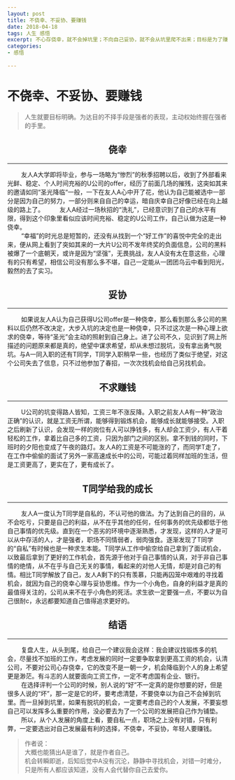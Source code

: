 ```yaml
---
layout: post
title: 不侥幸、不妥协、要赚钱
date: 2018-04-18
tags: 人生 感悟 
excerpt: 不心存侥幸，就不会掉坑里；不向自己妥协，就不会从坑里爬不出来；目标是为了赚钱，有时候就是正确。
categories:
- 感悟
 
---
```



# 不侥幸、不妥协、要赚钱  

> 人生就要目标明确。为达目的不择手段是强者的表现，主动权始终握在强者的手里。  


## <center>侥幸</center>  
---------  
&nbsp;&nbsp;&nbsp;&nbsp;&nbsp;&nbsp;&nbsp;&nbsp;友人A大学即将毕业，参与一场略为“惨烈”的秋季招聘以后，收到了外部看来光鲜、稳定、个人时间充裕的U公司的offer，经历了前面几场的摧残，这突如其来的邀请如同“圣光降临“一般，一下在友人A心中开了花，他认为自己能被选中一部分是因为自己的努力，一部分则来自自己的幸运，暗自庆幸自己好像已经在向上越级的路上了。
&nbsp;&nbsp;&nbsp;&nbsp;&nbsp;&nbsp;&nbsp;&nbsp;友人A经过一场秋招的“洗礼”，已经意识到了自己的水平有限，得到这个印象里看似应该时间充裕、稳定的U公司工作，自己认做为这是一种侥幸。  
&nbsp;&nbsp;&nbsp;&nbsp;&nbsp;&nbsp;&nbsp;&nbsp;“幸福”的时光总是短暂的，还没有从找到一个“好工作”的喜悦中完全的走出来，便从网上看到了突如其来的一大片U公司不发年终奖的负面信息，公司的黑料被爆了一个底朝天，或许是因为“坚强”，无畏挑战，友人A没有太在意这些，心理有的只有希望，相信公司没有那么多不堪，自己一定能从一团团乌云中看到阳光，毅然的去了实习。  

## <center>妥协</center>  
-------  
&nbsp;&nbsp;&nbsp;&nbsp;&nbsp;&nbsp;&nbsp;&nbsp;如果说友人A认为自己获得U公司offer是一种侥幸，那么看到那么多公司的黑料以后仍然不改决定，大步入坑的决定也是一种侥幸，只不过这次是一种心理上欲求的侥幸，等待“圣光”会主动的照射到自己身上。进了公司不久，见识到了网上所描述的问题原来都是真的，绝望中谋求希望，却从未想过脱坑，没有拿出勇气脱坑。与A一同入职的还有T同学，T同学入职稍早一些，也经历了类似于绝望，对这个公司失去了信息，只不过他参加了春招，一次次找机会给自己另找机会。    

## <center>不求赚钱</center>  
--------  
&nbsp;&nbsp;&nbsp;&nbsp;&nbsp;&nbsp;&nbsp;&nbsp;U公司的坑变得路人皆知，工资三年不涨反降。入职之前友人A有一种“政治正确”的认识，就是工资无所谓，能够得到锻炼机会，能够成长就能够接受。入职之后刷新了认识，会发现一样的岗位有人可以挣钱多，有人却会工资少，有人干着轻松的工作，拿着比自己多的工资，只因为部门之间的区别。拿不到钱的同时，下班时的夕阳也变成了午夜的路灯。友人A的工资是不可能涨的了，而同学T走了，在工作中偷偷的面试了另外一家高速成长中的公司，可能过着同样加班的生活，但是工资更高了，更实在了，更有成长了。  

## <center>T同学给我的成长</center>  
--------  
&nbsp;&nbsp;&nbsp;&nbsp;&nbsp;&nbsp;&nbsp;&nbsp;友人A一度认为T同学是自私的，不认可他的做法。为了达到自己的目的，从不会吃亏，只要是自己的利益，从不在乎其他的任何，任何事务的优先级都低于他自己事情的优先级。直到在一个恶劣的环境中逐渐熟悉，才发现，这样的人才是可以从中存活的人，才是强者，职场不同情弱者，弱肉强食。逐渐发现了T同学的“自私”有时候也是一种求生本能。T同学从工作中偷空给自己拿到了面试机会，以致最后拿到了更好的工作机会，首先源于他对于自己事情的认真，对于非自己事情的绝情，从不在乎与自己无关的事情，看起来的对他人无情，却是对自己的有情。相比T同学解放了自己，友人A剩下的只有羡慕，只能再囚笼中艰难的寻找着机会，就因为自己的侥幸心理与妥协思维。作为一个小角色，自身的利益才是真的最值得关注的，公司从来不在乎小角色的死活。求生欲一定要强一点，不要以为自己很耐c，永远都要知道自己值得追求更好的。


## <center>结语</center>
----------  
&nbsp;&nbsp;&nbsp;&nbsp;&nbsp;&nbsp;&nbsp;&nbsp;复盘人生，从头到尾，给自己一个建议我会这样：我会建议找锻炼多的机会，尽量找不加班的工作，考虑发展的同时一定要争取拿到更高工资的机会，认清公司，不要对公司心存侥幸，它的改变不是一朝一夕，机会降临到个人的身上希望更是渺茫。有斗志的人就要面向工资工作，一定不考虑国有企业、银行。  
&nbsp;&nbsp;&nbsp;&nbsp;&nbsp;&nbsp;&nbsp;&nbsp;在选择评判一个公司的时候，别人说的“好”不一定真的是你想要的好，但是很多人说的“坏”，那一定是它的坏，要考虑清楚，不要侥幸以为自己不会掉到坑里。而一旦掉到坑里，如果有脱坑的机会，一定要考虑自己的个人发展，不要妄想自己可以发挥多么重要的作用，没必要去为了一个公司的发展把自己作为铺垫。 
&nbsp;&nbsp;&nbsp;&nbsp;&nbsp;&nbsp;&nbsp;&nbsp;所以，从个人发展的角度上看，要自私一点，职场之上没有对错，只有利弊，一定要选出对自己发展最有利的选择，不侥幸，不妥协，年轻人要赚钱。  

>作者说：  
>大概也能猜出A是谁了，就是作者自己。  
>机会转瞬即逝，后知后觉中A没有沉沦，静静中寻找机会，对错一时难分，只是所有人都应该知道，没有人会代替你自己去爱你。
